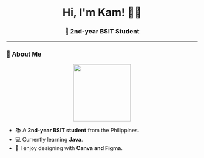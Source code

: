 <h1 align="center">Hi, I'm Kam! 🌷✨</h1>  
<h3 align="center">🌸 2nd-year BSIT Student </h3>  

---

### 🌼 About Me  
<div align="center">
  <img src="https://media3.giphy.com/media/v1.Y2lkPTc5MGI3NjExdmtsN2V6bnB1cm96NWYxc3R1NTl0dmhhejZybXMxNGg5djU1anhrNiZlcD12MV9pbnRlcm5hbF9naWZfYnlfaWQmY3Q9Zw/kZqbBT64ECtjy/giphy.gif" width="150"/>
</div>

- 📚 A **2nd-year BSIT student** from the Philippines.  
- 💻 Currently learning **Java**.  
- 🎨 I enjoy designing with **Canva and Figma**. 
